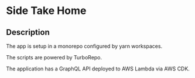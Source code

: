 # Side Take Home

## Description

The app is setup in a monorepo configured by yarn workspaces.

The scripts are powered by TurboRepo.

The application has a GraphQL API deployed to AWS Lambda via AWS CDK.
